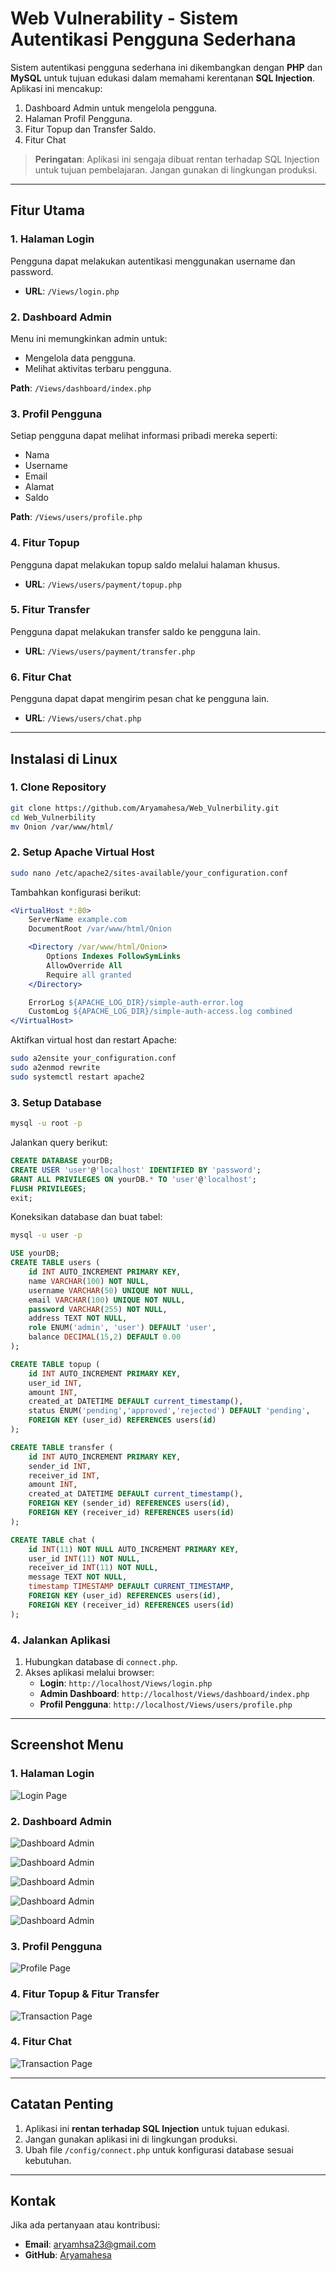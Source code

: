 # Web Vulnerability - Sistem Autentikasi Pengguna Sederhana

Sistem autentikasi pengguna sederhana ini dikembangkan dengan **PHP** dan **MySQL** untuk tujuan edukasi dalam memahami kerentanan **SQL Injection**. Aplikasi ini mencakup:

1. Dashboard Admin untuk mengelola pengguna.
2. Halaman Profil Pengguna.
3. Fitur Topup dan Transfer Saldo.
4. Fitur Chat

> **Peringatan**: Aplikasi ini sengaja dibuat rentan terhadap SQL Injection untuk tujuan pembelajaran. Jangan gunakan di lingkungan produksi.

---

## Fitur Utama

### 1. Halaman Login

Pengguna dapat melakukan autentikasi menggunakan username dan password.

- **URL**: `/Views/login.php`

### 2. Dashboard Admin

Menu ini memungkinkan admin untuk:

- Mengelola data pengguna.
- Melihat aktivitas terbaru pengguna.

**Path**: `/Views/dashboard/index.php`

### 3. Profil Pengguna

Setiap pengguna dapat melihat informasi pribadi mereka seperti:

- Nama
- Username
- Email
- Alamat
- Saldo

**Path**: `/Views/users/profile.php`

### 4. Fitur Topup

Pengguna dapat melakukan topup saldo melalui halaman khusus.

- **URL**: `/Views/users/payment/topup.php`

### 5. Fitur Transfer

Pengguna dapat melakukan transfer saldo ke pengguna lain.

- **URL**: `/Views/users/payment/transfer.php`

### 6. Fitur Chat

Pengguna dapat dapat mengirim pesan chat ke pengguna lain.

- **URL**: `/Views/users/chat.php`

---

## Instalasi di Linux

### 1. Clone Repository

```bash
git clone https://github.com/Aryamahesa/Web_Vulnerbility.git
cd Web_Vulnerbility
mv Onion /var/www/html/
```

### 2. Setup Apache Virtual Host

```bash
sudo nano /etc/apache2/sites-available/your_configuration.conf
```

Tambahkan konfigurasi berikut:

```apache
<VirtualHost *:80>
    ServerName example.com
    DocumentRoot /var/www/html/Onion

    <Directory /var/www/html/Onion>
        Options Indexes FollowSymLinks
        AllowOverride All
        Require all granted
    </Directory>

    ErrorLog ${APACHE_LOG_DIR}/simple-auth-error.log
    CustomLog ${APACHE_LOG_DIR}/simple-auth-access.log combined
</VirtualHost>
```

Aktifkan virtual host dan restart Apache:

```bash
sudo a2ensite your_configuration.conf
sudo a2enmod rewrite
sudo systemctl restart apache2
```

### 3. Setup Database

```bash
mysql -u root -p
```

Jalankan query berikut:

```sql
CREATE DATABASE yourDB;
CREATE USER 'user'@'localhost' IDENTIFIED BY 'password';
GRANT ALL PRIVILEGES ON yourDB.* TO 'user'@'localhost';
FLUSH PRIVILEGES;
exit;
```

Koneksikan database dan buat tabel:

```bash
mysql -u user -p
```

```sql
USE yourDB;
CREATE TABLE users (
    id INT AUTO_INCREMENT PRIMARY KEY,
    name VARCHAR(100) NOT NULL,
    username VARCHAR(50) UNIQUE NOT NULL,
    email VARCHAR(100) UNIQUE NOT NULL,
    password VARCHAR(255) NOT NULL,
    address TEXT NOT NULL,
    role ENUM('admin', 'user') DEFAULT 'user',
    balance DECIMAL(15,2) DEFAULT 0.00
);

CREATE TABLE topup (
    id INT AUTO_INCREMENT PRIMARY KEY,
    user_id INT,
    amount INT,
    created_at DATETIME DEFAULT current_timestamp(),
    status ENUM('pending','approved','rejected') DEFAULT 'pending',
    FOREIGN KEY (user_id) REFERENCES users(id)
);

CREATE TABLE transfer (
    id INT AUTO_INCREMENT PRIMARY KEY,
    sender_id INT,
    receiver_id INT,
    amount INT,
    created_at DATETIME DEFAULT current_timestamp(),
    FOREIGN KEY (sender_id) REFERENCES users(id),
    FOREIGN KEY (receiver_id) REFERENCES users(id)
);

CREATE TABLE chat (
    id INT(11) NOT NULL AUTO_INCREMENT PRIMARY KEY,
    user_id INT(11) NOT NULL,
    receiver_id INT(11) NOT NULL,
    message TEXT NOT NULL,
    timestamp TIMESTAMP DEFAULT CURRENT_TIMESTAMP,
    FOREIGN KEY (user_id) REFERENCES users(id), 
    FOREIGN KEY (receiver_id) REFERENCES users(id) 
);
```

### 4. Jalankan Aplikasi

1. Hubungkan database di `connect.php`.
2. Akses aplikasi melalui browser:
   - **Login**: `http://localhost/Views/login.php`
   - **Admin Dashboard**: `http://localhost/Views/dashboard/index.php`
   - **Profil Pengguna**: `http://localhost/Views/users/profile.php`

---

## Screenshot Menu

### 1. Halaman Login
![Login Page](/img/login-page.png)

### 2. Dashboard Admin
![Dashboard Admin](/img/dashboard-information.png)


![Dashboard Admin](/img/users-data.png)


![Dashboard Admin](/img/users-chat-history.png)


![Dashboard Admin](/img/users-transfer-history.png)


![Dashboard Admin](/img/users-topup-history.png)

### 3. Profil Pengguna
![Profile Page](/img/profile-page.png)

### 4. Fitur Topup & Fitur Transfer
![Transaction Page](/img/transaction-page.png)

### 4. Fitur Chat
![Transaction Page](/img/chat-page.png)

---

## Catatan Penting

1. Aplikasi ini **rentan terhadap SQL Injection** untuk tujuan edukasi.
2. Jangan gunakan aplikasi ini di lingkungan produksi.
3. Ubah file `/config/connect.php` untuk konfigurasi database sesuai kebutuhan.

---

## Kontak

Jika ada pertanyaan atau kontribusi:

- **Email**: [aryamhsa23@gmail.com](mailto\:aryamhsa23@gmail.com)
- **GitHub**: [Aryamahesa](https://github.com/Aryamahesa)

